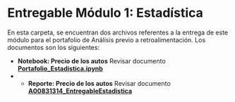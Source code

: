 # Entregable Módulo 1: Estadística
En esta carpeta, se encuentran dos archivos referentes a la entrega de este módulo para el portafolio de Análisis previo a retroalimentación. Los documentos son los siguientes: 

 * **Notebook: Precio de los autos** Revisar documento [**Portafolio_Estadistica.ipynb**](https://github.com/sofireyesm1/Portafolio_Analisis/blob/main/retro/M1_Statistics/Portafolio_Estadistica.ipynb)
 *  * **Reporte: Precio de los autos** Revisar documento [**A00831314_EntregableEstadistica**](https://github.com/sofireyesm1/Portafolio_Analisis/blob/main/retro/M1_Statistics/A00831314_EntregableEstadistica.pdf)
